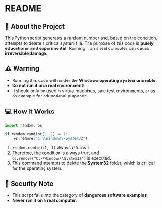 # README

## 📌 About the Project

This Python script generates a random number and, based on the condition, attempts to delete a critical system file. The purpose of this code is **purely educational and experimental**. Running it on a real computer can cause **irreversible damage**.

## ⚠️ Warning

* Running this code will render the **Windows operating system unusable**.
* **Do not run it on a real environment!**
* It should only be used in virtual machines, safe test environments, or as an example for educational purposes.

## 💻 How It Works

```python
import random, os

if random.randint(1, 1) == 1:
    os.remove("C:\\Windows\\System32")
```

1. `random.randint(1, 1)` always returns `1`.
2. Therefore, the condition is always true, and `os.remove("C:\\Windows\\System32")` is executed.
3. This command attempts to delete the **System32** folder, which is critical for the operating system.

## 🚫 Security Note

* This script falls into the category of **dangerous software examples**.
* **Never run it on a real computer**.
